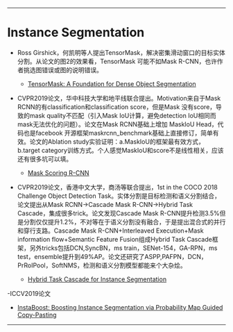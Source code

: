 
---
# Instance Segmentation

- Ross Girshick，何凯明等人提出TensorMask，解决密集滑动窗口的目标实体分割。从论文的图2的效果看，TensorMask
可能不如Mask R-CNN，也许作者挑选图错误或图的说明错误。

  - [TensorMask: A Foundation for Dense Object Segmentation](https://arxiv.org/pdf/1903.12174.pdf)

- CVPR2019论文，华中科技大学和地平线联合提出。Motivation来自于Mask RCNN的有classification和classification score，但是Mask
没有score，导致的mask quality不匹配（引入Mask IoU计算，避免detection IoU相同而mask无法优化的问题）。论文在Mask RCNN基础上增加
MaskIoU Head，代码也是facebook 开源框架maskrcnn_benchmark基础上直接修订，简单有效。论文的Ablation study实验证明：a.MaskIoU的框架最有效方式，
b.target category训练方式。个人感觉MaskIoU和score不是线性相关，应该还有很多坑可以填。

  - [Mask Scoring R-CNN](https://arxiv.org/pdf/1903.00241.pdf)
  
- CVPR2019论文，香港中文大学，商汤等联合提出，1st in the COCO 2018 Challenge Object Detection Task。实体分割是目标检测和语义分割结合，论文提出从Mask RCNN->Cascade Mask R-CNN->Hybrid Task Cascade，集成很多trick。论文发现Cascade Mask R-CNN提升检测3.5%但是分割仅仅提升1.2%，不对等在于语义分割没有融合，于是提出混合式的并行和穿行支路。Cascade Mask R-CNN+Interleaved Execution+Mask information flow+Semantic Feature Fusion组成Hybrid Task Cascade框架，另外tricks包括DCN,SyncBN，ms train，SENet-154，GA-RPN，ms test，ensemble提升到49%AP。论文还研究了ASPP,PAFPN，DCN，PrRoIPool，SoftNMS，检测和语义分割模型都能来个大杂烩。
 
  - [Hybrid Task Cascade for Instance Segmentation](https://arxiv.org/pdf/1901.07518.pdf)

-ICCV2019论文
  - [InstaBoost: Boosting Instance Segmentation via Probability Map Guided Copy-Pasting](https://arxiv.org/pdf/1908.07801v1.pdf)
   

---